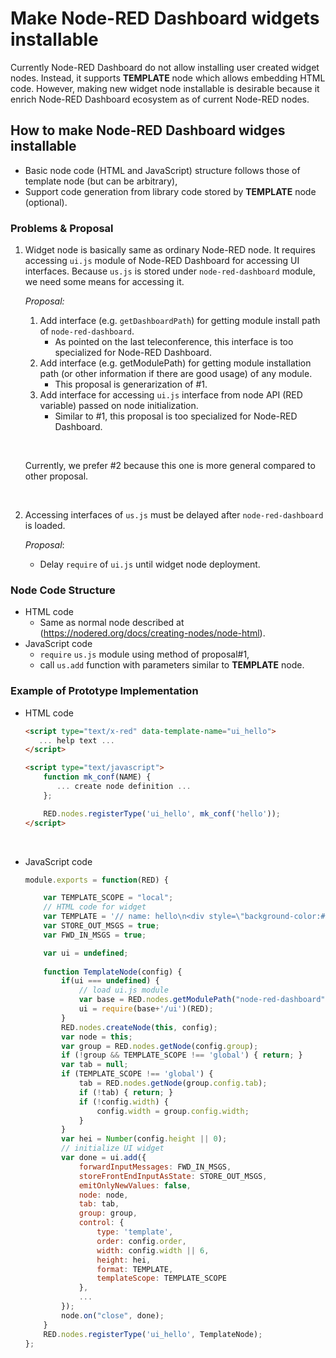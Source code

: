 # Make Node-RED Dashboard widgets installable

Currently Node-RED Dashboard do not allow installing user created widget nodes.  Instead, it supports **TEMPLATE** node which allows embedding HTML code.   However, making new widget node installable is desirable because it enrich Node-RED Dashboard ecosystem as of current Node-RED nodes.

## How to make Node-RED Dashboard widges installable

- Basic node code (HTML and JavaScript) structure follows those of template node (but can be arbitrary),
- Support code generation from library code stored by **TEMPLATE** node (optional).




### Problems & Proposal

1. Widget node is basically same as ordinary Node-RED node.  It requires accessing `ui.js` module of Node-RED Dashboard for accessing UI interfaces.  Because `us.js` is stored under `node-red-dashboard` module, we need some means for accessing it.

   *Proposal:*

   1. Add interface (e.g. `getDashboardPath`) for getting module install path of `node-red-dashboard`. 
      - As pointed on the last teleconference, this interface is too specialized for Node-RED Dashboard.
   2. Add interface (e.g. getModulePath) for getting module installation path (or other information if there are good usage) of any module.
      - This proposal is generarization of #1.
   3. Add interface for accessing `ui.js` interface from node API (RED variable) passed on node initialization.
      - Similar to #1, this proposal is too specialized for Node-RED Dashboard.

   ​

   Currently, we prefer #2 because this one is more general compared to other proposal.

   ​

2. Accessing interfaces of `us.js`  must be delayed after `node-red-dashboard` is loaded.

   *Proposal*:

   - Delay `require` of `ui.js` until widget node deployment.



### Node Code Structure

- HTML code
  - Same as normal node described at  (https://nodered.org/docs/creating-nodes/node-html).  
- JavaScript code
  - `require` `us.js` module using method of proposal#1,
  - call `us.add` function with parameters similar to **TEMPLATE** node.


### Example of Prototype Implementation

- HTML code

  ```html
  <script type="text/x-red" data-template-name="ui_hello">
     ... help text ...
  </script>

  <script type="text/javascript">
      function mk_conf(NAME) {
         ... create node definition ...
      };

      RED.nodes.registerType('ui_hello', mk_conf('hello'));
  </script>
  ```

  ​

- JavaScript code

  ```javascript
  module.exports = function(RED) {

      var TEMPLATE_SCOPE = "local";
      // HTML code for widget
      var TEMPLATE = '// name: hello\n<div style=\"background-color:#84180F; color:#FFFFFF; border-radius:15px; font-size:20px;\" align=\"center\">\n    Hello Node-RED\n</div>\n';
      var STORE_OUT_MSGS = true;
      var FWD_IN_MSGS = true;

      var ui = undefined;
      
      function TemplateNode(config) {
          if(ui === undefined) {
              // load ui.js module
              var base = RED.nodes.getModulePath("node-red-dashboard");
              ui = require(base+'/ui')(RED);
          }
          RED.nodes.createNode(this, config);
          var node = this;
          var group = RED.nodes.getNode(config.group);
          if (!group && TEMPLATE_SCOPE !== 'global') { return; }
          var tab = null;
          if (TEMPLATE_SCOPE !== 'global') {
              tab = RED.nodes.getNode(group.config.tab);
              if (!tab) { return; }
              if (!config.width) {
                  config.width = group.config.width;
              }
          }
          var hei = Number(config.height || 0);
          // initialize UI widget
          var done = ui.add({
              forwardInputMessages: FWD_IN_MSGS,
              storeFrontEndInputAsState: STORE_OUT_MSGS,
              emitOnlyNewValues: false,
              node: node,
              tab: tab,
              group: group,
              control: {
                  type: 'template',
                  order: config.order,
                  width: config.width || 6,
                  height: hei,
                  format: TEMPLATE,
                  templateScope: TEMPLATE_SCOPE
              },
              ...
          });
          node.on("close", done);
      }
      RED.nodes.registerType('ui_hello', TemplateNode);
  };
  ```

  ​
